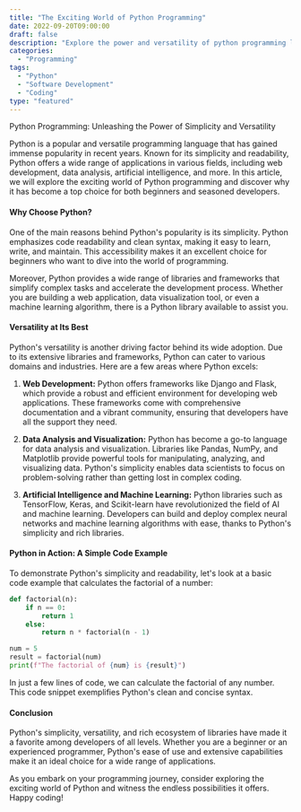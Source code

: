 ```yaml
---
title: "The Exciting World of Python Programming"
date: 2022-09-20T09:00:00
draft: false
description: "Explore the power and versatility of python programming language."
categories:
  - "Programming"
tags:
  - "Python"
  - "Software Development"
  - "Coding"
type: "featured"
---
```


Python Programming: Unleashing the Power of Simplicity and Versatility

Python is a popular and versatile programming language that has gained immense popularity in recent years. Known for its simplicity and readability, Python offers a wide range of applications in various fields, including web development, data analysis, artificial intelligence, and more. In this article, we will explore the exciting world of Python programming and discover why it has become a top choice for both beginners and seasoned developers.

#### Why Choose Python?

One of the main reasons behind Python's popularity is its simplicity. Python emphasizes code readability and clean syntax, making it easy to learn, write, and maintain. This accessibility makes it an excellent choice for beginners who want to dive into the world of programming.

Moreover, Python provides a wide range of libraries and frameworks that simplify complex tasks and accelerate the development process. Whether you are building a web application, data visualization tool, or even a machine learning algorithm, there is a Python library available to assist you.

#### Versatility at Its Best

Python's versatility is another driving factor behind its wide adoption. Due to its extensive libraries and frameworks, Python can cater to various domains and industries. Here are a few areas where Python excels:

1. **Web Development:** Python offers frameworks like Django and Flask, which provide a robust and efficient environment for developing web applications. These frameworks come with comprehensive documentation and a vibrant community, ensuring that developers have all the support they need.

2. **Data Analysis and Visualization:** Python has become a go-to language for data analysis and visualization. Libraries like Pandas, NumPy, and Matplotlib provide powerful tools for manipulating, analyzing, and visualizing data. Python's simplicity enables data scientists to focus on problem-solving rather than getting lost in complex coding.

3. **Artificial Intelligence and Machine Learning:** Python libraries such as TensorFlow, Keras, and Scikit-learn have revolutionized the field of AI and machine learning. Developers can build and deploy complex neural networks and machine learning algorithms with ease, thanks to Python's simplicity and rich libraries.

#### Python in Action: A Simple Code Example

To demonstrate Python's simplicity and readability, let's look at a basic code example that calculates the factorial of a number:

```python
def factorial(n):
    if n == 0:
        return 1
    else:
        return n * factorial(n - 1)

num = 5
result = factorial(num)
print(f"The factorial of {num} is {result}")
```

In just a few lines of code, we can calculate the factorial of any number. This code snippet exemplifies Python's clean and concise syntax.

#### Conclusion

Python's simplicity, versatility, and rich ecosystem of libraries have made it a favorite among developers of all levels. Whether you are a beginner or an experienced programmer, Python's ease of use and extensive capabilities make it an ideal choice for a wide range of applications.

As you embark on your programming journey, consider exploring the exciting world of Python and witness the endless possibilities it offers. Happy coding!


